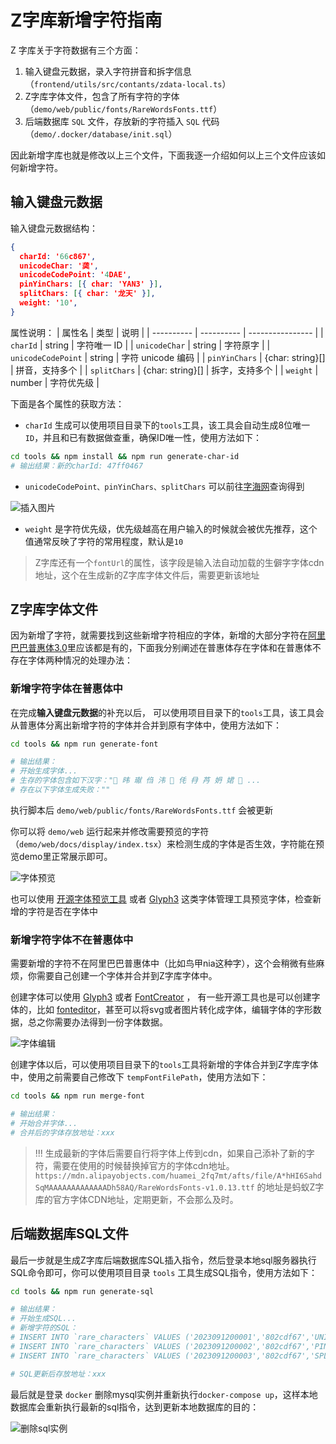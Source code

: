 # Z字库新增字符指南

Z 字库关于字符数据有三个方面：

1. 输入键盘元数据，录入字符拼音和拆字信息 （`frontend/utils/src/contants/zdata-local.ts`）
2. Z字库字体文件，包含了所有字符的字体 （`demo/web/public/fonts/RareWordsFonts.ttf`）
3. 后端数据库 `SQL` 文件，存放新的字符插入 `SQL` 代码 （`demo/.docker/database/init.sql`）

因此新增字库也就是修改以上三个文件，下面我逐一介绍如何以上三个文件应该如何新增字符。

## 输入键盘元数据

输入键盘元数据结构：

```json
{
  charId: '66c867',
  unicodeChar: '䶮',
  unicodeCodePoint: '4DAE',
  pinYinChars: [{ char: 'YAN3' }],
  splitChars: [{ char: '龙天' }],
  weight: '10',
}
```

属性说明：
| 属性名 | 类型 | 说明 |
| ---------- | ---------- | ---------------- |
| `charId` | string | 字符唯一 ID |
| `unicodeChar` | string | 字符原字 |
| `unicodeCodePoint` | string | 字符 unicode 编码 |
| `pinYinChars` | {char: string}[] | 拼音，支持多个 |
| `splitChars` | {char: string}[] | 拆字，支持多个 |
| `weight` | number | 字符优先级 |

下面是各个属性的获取方法：

+ `charId` 生成可以使用项目目录下的`tools`工具，该工具会自动生成8位唯一`ID`，并且和已有数据做查重，确保ID唯一性，使用方法如下：

```bash
cd tools && npm install && npm run generate-char-id
# 输出结果：新的charId: 47ff0467
```
+ `unicodeCodePoint、pinYinChars、splitChars` 可以前往[字海网](http://www.yedict.com/)查询得到

![插入图片](https://mdn.alipayobjects.com/huamei_2fq7mt/afts/img/A*0zzHTqBj1xMAAAAAAAAAAAAADh58AQ/original)

+ `weight` 是字符优先级，优先级越高在用户输入的时候就会被优先推荐，这个值通常反映了字符的常用程度，默认是`10`


> Z字库还有一个`fontUrl`的属性，该字段是输入法自动加载的生僻字字体cdn地址，这个在生成新的Z字库字体文件后，需要更新该地址

## Z字库字体文件
因为新增了字符，就需要找到这些新增字符相应的字体，新增的大部分字符在[阿里巴巴普惠体3.0](https://fonts.alibabagroup.com/#/font)里应该都是有的，下面我分别阐述在普惠体存在字体和在普惠体不存在字体两种情况的处理办法：

### 新增字符字体在普惠体中
在完成**输入键盘元数据**的补充以后， 可以使用项目目录下的`tools`工具，该工具会从普惠体分离出新增字符的字体并合并到原有字体中，使用方法如下：
```bash
cd tools && npm run generate-font

# 输出结果：
# 开始生成字体...
# 生存的字体包含如下汉字："𮧵 𬀩 𤩽 㑇 𣲗 𰵞 𠇔 冄 䒟 𡛓 𡝗 𪻐 ...
# 存在以下字体生成失败：""
```
执行脚本后 `demo/web/public/fonts/RareWordsFonts.ttf` 会被更新

你可以将 `demo/web` 运行起来并修改需要预览的字符（`demo/web/docs/display/index.tsx`）来检测生成的字体是否生效，字符能在预览demo里正常展示即可。

![字体预览](https://mdn.alipayobjects.com/huamei_2fq7mt/afts/img/A*pGqiQq6I6j4AAAAAAAAAAAAADh58AQ/original)

也可以使用 [开源字体预览工具](http://blog.luckly-mjw.cn/tool-show/iconfont-preview/index.html) 或者 [Glyph3](https://glyphsapp.com/buy) 这类字体管理工具预览字体，检查新增的字符是否在字体中


### 新增字符字体不在普惠体中
需要新增的字符不在阿里巴巴普惠体中（比如鸟甲nia这种字），这个会稍微有些麻烦，你需要自己创建一个字体并合并到Z字库字体中。

创建字体可以使用 [Glyph3](https://glyphsapp.com/buy) 或者 [FontCreator](https://www.high-logic.com/font-editor/fontcreator) ，
有一些开源工具也是可以创建字体的，比如 [fonteditor](https://github.com/ecomfe/fonteditor)，甚至可以将svg或者图片转化成字体，编辑字体的字形数据，总之你需要办法得到一份字体数据。

![字体编辑](https://mdn.alipayobjects.com/huamei_2fq7mt/afts/img/A*PU60TpUkjg8AAAAAAAAAAAAADh58AQ/original)

创建字体以后，可以使用项目目录下的`tools`工具将新增的字体合并到Z字库字体中，使用之前需要自己修改下 `tempFontFilePath`，使用方法如下：
```bash
cd tools && npm run merge-font

# 输出结果：
# 开始合并字体...
# 合并后的字体存放地址：xxx
```

> !!! 生成最新的字体后需要自行将字体上传到cdn，如果自己添补了新的字符，需要在使用的时候替换掉官方的字体cdn地址。
> `https://mdn.alipayobjects.com/huamei_2fq7mt/afts/file/A*hHI6SahdSqMAAAAAAAAAAAAADh58AQ/RareWordsFonts-v1.0.13.ttf` 的地址是蚂蚁Z字库的官方字体CDN地址，定期更新，不会那么及时。

## 后端数据库SQL文件

最后一步就是生成Z字库后端数据库SQL插入指令，然后登录本地sql服务器执行SQL命令即可，你可以使用项目目录 `tools` 工具生成SQL指令，使用方法如下：
```bash
cd tools && npm run generate-sql

# 输出结果：
# 开始生成SQL...
# 新增字符的SQL：
# INSERT INTO `rare_characters` VALUES ('2023091200001','802cdf67','UNICODE','𫰠','2BC20','undefined','','','','10','"{""ncr_code_hex"":""2BC20""}"',2023-09-12 16:19:38.975,2023-09-12 16:19:38.975);
# INSERT INTO `rare_characters` VALUES ('2023091200002','802cdf67','PINYIN','DANG','','','1','','','10','',2023-09-12 16:19:38.975,2023-09-12 16:19:38.975);
# INSERT INTO `rare_characters` VALUES ('2023091200003','802cdf67','SPLIT','女当','','','','','','10','',2023-09-12 16:19:38.975,2023-09-12 16:19:38.975);

# SQL更新后存放地址：xxx
```

最后就是登录 `docker` 删除mysql实例并重新执行`docker-compose up`，这样本地数据库会重新执行最新的sql指令，达到更新本地数据库的目的：

![删除sql实例](https://mdn.alipayobjects.com/huamei_seif62/afts/img/A*BBwfTrquJXAAAAAAAAAAAAAADh18AQ/original)
